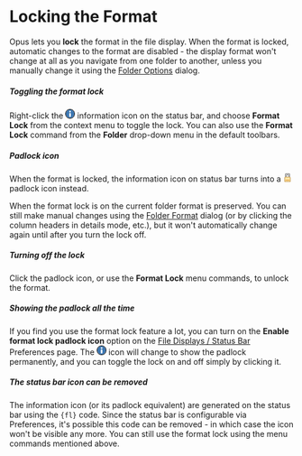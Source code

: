 # Locking the Format

Opus lets you **lock** the format in the file display. When the format is locked, automatic changes to the format are disabled - the display format won't change at all as you navigate from one folder to another, unless you manually change it using the [Folder Options]() dialog.

##### Toggling the format lock

Right-click the ![](/Manual/images/media/13/info.png) information icon on the status bar, and choose **Format Lock** from the context menu to toggle the lock. You can also use the **Format Lock** command from the **Folder** drop-down menu in the default toolbars.

##### Padlock icon

When the format is locked, the information icon on status bar turns into a ![](/Manual/images/media/13/tab_-_locked.png) padlock icon instead.

When the format lock is on the current folder format is preserved. You can still make manual changes using the [Folder Format]() dialog (or by clicking the column headers in details mode, etc.), but it won't automatically change again until after you turn the lock off.

##### Turning off the lock

Click the padlock icon, or use the **Format Lock** menu commands, to unlock the format.

##### Showing the padlock all the time

If you find you use the format lock feature a lot, you can turn on the **Enable format lock padlock icon** option on the [File Displays / Status Bar](/Manual/preferences/preferences_categories/file_displays/status_bar.md) Preferences page. The ![](/Manual/images/media/13/info.png) icon will change to show the padlock permanently, and you can toggle the lock on and off simply by clicking it.

##### The status bar icon can be removed

The information icon (or its padlock equivalent) are generated on the status bar using the `{fl}` code. Since the status bar is configurable via Preferences, it's possible this code can be removed - in which case the icon won't be visible any more. You can still use the format lock using the menu commands mentioned above.
